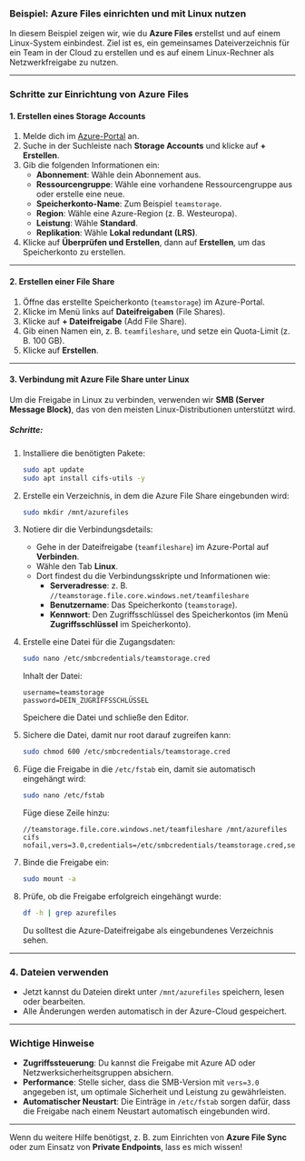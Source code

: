 ### **Beispiel: Azure Files einrichten und mit Linux nutzen**

In diesem Beispiel zeigen wir, wie du **Azure Files** erstellst und auf einem Linux-System einbindest. Ziel ist es, ein gemeinsames Dateiverzeichnis für ein Team in der Cloud zu erstellen und es auf einem Linux-Rechner als Netzwerkfreigabe zu nutzen.

---

### **Schritte zur Einrichtung von Azure Files**

#### **1. Erstellen eines Storage Accounts**
1. Melde dich im [Azure-Portal](https://portal.azure.com/) an.
2. Suche in der Suchleiste nach **Storage Accounts** und klicke auf **+ Erstellen**.
3. Gib die folgenden Informationen ein:
   - **Abonnement**: Wähle dein Abonnement aus.
   - **Ressourcengruppe**: Wähle eine vorhandene Ressourcengruppe aus oder erstelle eine neue.
   - **Speicherkonto-Name**: Zum Beispiel `teamstorage`.
   - **Region**: Wähle eine Azure-Region (z. B. Westeuropa).
   - **Leistung**: Wähle **Standard**.
   - **Replikation**: Wähle **Lokal redundant (LRS)**.
4. Klicke auf **Überprüfen und Erstellen**, dann auf **Erstellen**, um das Speicherkonto zu erstellen.

---

#### **2. Erstellen einer File Share**
1. Öffne das erstellte Speicherkonto (`teamstorage`) im Azure-Portal.
2. Klicke im Menü links auf **Dateifreigaben** (File Shares).
3. Klicke auf **+ Dateifreigabe** (Add File Share).
4. Gib einen Namen ein, z. B. `teamfileshare`, und setze ein Quota-Limit (z. B. 100 GB).
5. Klicke auf **Erstellen**.

---

#### **3. Verbindung mit Azure File Share unter Linux**
Um die Freigabe in Linux zu verbinden, verwenden wir **SMB (Server Message Block)**, das von den meisten Linux-Distributionen unterstützt wird.

##### **Schritte:**
1. Installiere die benötigten Pakete:
   ```bash
   sudo apt update
   sudo apt install cifs-utils -y
   ```

2. Erstelle ein Verzeichnis, in dem die Azure File Share eingebunden wird:
   ```bash
   sudo mkdir /mnt/azurefiles
   ```

3. Notiere dir die Verbindungsdetails:
   - Gehe in der Dateifreigabe (`teamfileshare`) im Azure-Portal auf **Verbinden**.
   - Wähle den Tab **Linux**.
   - Dort findest du die Verbindungsskripte und Informationen wie:
     - **Serveradresse**: z. B. `//teamstorage.file.core.windows.net/teamfileshare`
     - **Benutzername**: Das Speicherkonto (`teamstorage`).
     - **Kennwort**: Den Zugriffsschlüssel des Speicherkontos (im Menü **Zugriffsschlüssel** im Speicherkonto).

4. Erstelle eine Datei für die Zugangsdaten:
   ```bash
   sudo nano /etc/smbcredentials/teamstorage.cred
   ```

   Inhalt der Datei:
   ```
   username=teamstorage
   password=DEIN_ZUGRIFFSSCHLÜSSEL
   ```
   Speichere die Datei und schließe den Editor.

5. Sichere die Datei, damit nur root darauf zugreifen kann:
   ```bash
   sudo chmod 600 /etc/smbcredentials/teamstorage.cred
   ```

6. Füge die Freigabe in die `/etc/fstab` ein, damit sie automatisch eingehängt wird:
   ```bash
   sudo nano /etc/fstab
   ```

   Füge diese Zeile hinzu:
   ```
   //teamstorage.file.core.windows.net/teamfileshare /mnt/azurefiles cifs nofail,vers=3.0,credentials=/etc/smbcredentials/teamstorage.cred,serverino
   ```

7. Binde die Freigabe ein:
   ```bash
   sudo mount -a
   ```

8. Prüfe, ob die Freigabe erfolgreich eingehängt wurde:
   ```bash
   df -h | grep azurefiles
   ```

   Du solltest die Azure-Dateifreigabe als eingebundenes Verzeichnis sehen.

---

### **4. Dateien verwenden**
- Jetzt kannst du Dateien direkt unter `/mnt/azurefiles` speichern, lesen oder bearbeiten.
- Alle Änderungen werden automatisch in der Azure-Cloud gespeichert.

---

### **Wichtige Hinweise**
- **Zugriffssteuerung**: Du kannst die Freigabe mit Azure AD oder Netzwerksicherheitsgruppen absichern.
- **Performance**: Stelle sicher, dass die SMB-Version mit `vers=3.0` angegeben ist, um optimale Sicherheit und Leistung zu gewährleisten.
- **Automatischer Neustart**: Die Einträge in `/etc/fstab` sorgen dafür, dass die Freigabe nach einem Neustart automatisch eingebunden wird.

---

Wenn du weitere Hilfe benötigst, z. B. zum Einrichten von **Azure File Sync** oder zum Einsatz von **Private Endpoints**, lass es mich wissen!
